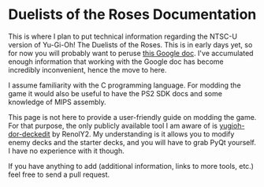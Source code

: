 # Duelists of the Roses Documentation

This is where I plan to put technical information regarding the NTSC-U version
of Yu-Gi-Oh! The Duelists of the Roses. This is in early days yet, so for now
you will probably want to peruse
[this Google doc](https://docs.google.com/document/d/1L_hkkhuF4C3miPzkiTSF_vPPOCov48kqNyhPqQBHTZQ).
I've accumulated enough information that working with the Google doc has become
incredibly inconvenient, hence the move to here.

I assume familiarity with the C programming language. For modding the game it
would also be useful to have the PS2 SDK docs and some knowledge of MIPS
assembly.

This page is not here to provide a user-friendly guide on modding the game. For
that purpose, the only publicly available tool I am aware of is
[yugioh-dor-deckedit](https://github.com/RenolY2/yugioh-dor-deckedit) by
RenolY2. My understanding is it allows you to modify enemy decks and the starter
decks, and you will have to grab PyQt yourself. I have no experience with it
though.

If you have anything to add (additional information, links to more tools, etc.)
feel free to send a pull request.
